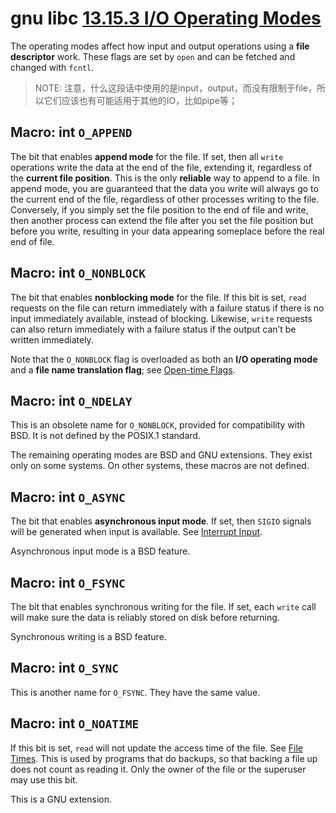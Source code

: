 # gnu libc [13.15.3 I/O Operating Modes](https://www.gnu.org/software/libc/manual/html_node/Operating-Modes.html#Operating-Modes)

The operating modes affect how input and output operations using a **file descriptor** work. These flags are set by `open` and can be fetched and changed with `fcntl`.

> NOTE: 注意，什么这段话中使用的是input，output，而没有限制于file，所以它们应该也有可能适用于其他的IO，比如pipe等；

## Macro: int `O_APPEND`

The bit that enables **append mode** for the file. If set, then all `write` operations write the data at the end of the file, extending it, regardless of the **current file position**. This is the only **reliable** way to append to a file. In append mode, you are guaranteed that the data you write will always go to the current end of the file, regardless of other processes writing to the file. Conversely, if you simply set the file position to the end of file and write, then another process can extend the file after you set the file position but before you write, resulting in your data appearing someplace before the real end of file.



## Macro: int `O_NONBLOCK`

The bit that enables **nonblocking mode** for the file. If this bit is set, `read` requests on the file can return immediately with a failure status if there is no input immediately available, instead of blocking. Likewise, `write` requests can also return immediately with a failure status if the output can’t be written immediately.

Note that the `O_NONBLOCK` flag is overloaded as both an **I/O operating mode** and a **file name translation flag**; see [Open-time Flags](https://www.gnu.org/software/libc/manual/html_node/Open_002dtime-Flags.html#Open_002dtime-Flags).



## Macro: int `O_NDELAY`

This is an obsolete name for `O_NONBLOCK`, provided for compatibility with BSD. It is not defined by the POSIX.1 standard.



The remaining operating modes are BSD and GNU extensions. They exist only on some systems. On other systems, these macros are not defined.



## Macro: int `O_ASYNC`

The bit that enables **asynchronous input mode**. If set, then `SIGIO` signals will be generated when input is available. See [Interrupt Input](https://www.gnu.org/software/libc/manual/html_node/Interrupt-Input.html#Interrupt-Input).

Asynchronous input mode is a BSD feature.



## Macro: int `O_FSYNC`

The bit that enables synchronous writing for the file. If set, each `write` call will make sure the data is reliably stored on disk before returning.

Synchronous writing is a BSD feature.

## Macro: int `O_SYNC`

This is another name for `O_FSYNC`. They have the same value.

## Macro: int `O_NOATIME`

If this bit is set, `read` will not update the access time of the file. See [File Times](https://www.gnu.org/software/libc/manual/html_node/File-Times.html#File-Times). This is used by programs that do backups, so that backing a file up does not count as reading it. Only the owner of the file or the superuser may use this bit.

This is a GNU extension.